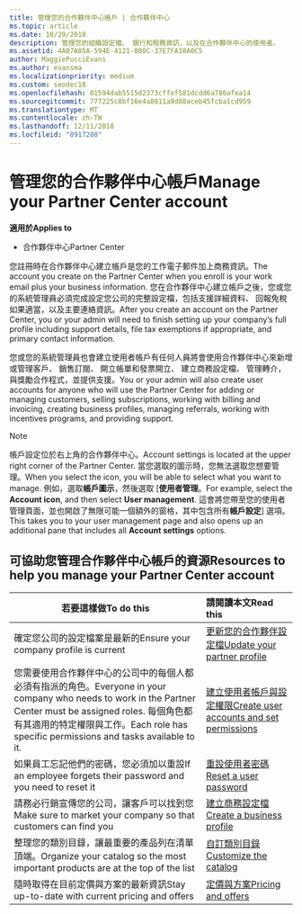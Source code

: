 ```yaml
---
title: 管理您的合作夥伴中心帳戶 | 合作夥伴中心
ms.topic: article
ms.date: 10/29/2018
description: 管理您的組織設定檔、 銀行和稅務資訊，以及在合作夥伴中心的使用者。
ms.assetid: 4A07A85A-594E-4121-808C-37E7FA18A0C5
author: MaggiePucciEvans
ms.author: evansma
ms.localizationpriority: medium
ms.custom: seodec18
ms.openlocfilehash: 01594dab5515d2373cffef581dcdd6a786afea14
ms.sourcegitcommit: 777225c8bf16e4a8811a9d88aceb45fcba1cd959
ms.translationtype: MT
ms.contentlocale: zh-TW
ms.lasthandoff: 12/11/2018
ms.locfileid: "8917280"
---
```

# <a name="manage-your-partner-center-account"></a><span data-ttu-id="7c3bc-103">管理您的合作夥伴中心帳戶</span><span class="sxs-lookup"><span data-stu-id="7c3bc-103">Manage your Partner Center account</span></span>

**<span data-ttu-id="7c3bc-104">適用於</span><span class="sxs-lookup"><span data-stu-id="7c3bc-104">Applies to</span></span>**

-  <span data-ttu-id="7c3bc-105">合作夥伴中心</span><span class="sxs-lookup"><span data-stu-id="7c3bc-105">Partner Center</span></span>

<span data-ttu-id="7c3bc-106">您註冊時在合作夥伴中心建立帳戶是您的工作電子郵件加上商務資訊。</span><span class="sxs-lookup"><span data-stu-id="7c3bc-106">The account you create on the Partner Center when you enroll is your work email plus your business information.</span></span> <span data-ttu-id="7c3bc-107">您在合作夥伴中心建立帳戶之後，您或您的系統管理員必須完成設定您公司的完整設定檔，包括支援詳細資料、 回報免稅如果適當，以及主要連絡資訊。</span><span class="sxs-lookup"><span data-stu-id="7c3bc-107">After you create an account on the Partner Center, you or your admin will need to finish setting up your company’s full profile including support details, file tax exemptions if appropriate, and primary contact information.</span></span> 

<span data-ttu-id="7c3bc-108">您或您的系統管理員也會建立使用者帳戶有任何人員將會使用合作夥伴中心來新增或管理客戶、 銷售訂閱、 開立帳單和發票開立、 建立商務設定檔、 管理轉介，與獎勵合作程式，並提供支援。</span><span class="sxs-lookup"><span data-stu-id="7c3bc-108">You or your admin will also create user accounts for anyone who will use the Partner Center for adding or managing customers, selling subscriptions, working with billing and invoicing, creating business profiles, managing referrals, working with incentives programs, and providing support.</span></span>

>[!NOTE]
><span data-ttu-id="7c3bc-109">帳戶設定位於右上角的合作夥伴中心。</span><span class="sxs-lookup"><span data-stu-id="7c3bc-109">Account settings is located at the upper right corner of the Partner Center.</span></span> <span data-ttu-id="7c3bc-110">當您選取的圖示時，您無法選取您想要管理。</span><span class="sxs-lookup"><span data-stu-id="7c3bc-110">When you select the icon, you will be able to select what you want to manage.</span></span> <span data-ttu-id="7c3bc-111">例如，選取**帳戶圖示**，然後選取 [**使用者管理**。</span><span class="sxs-lookup"><span data-stu-id="7c3bc-111">For example, select the **Account icon**, and then select **User management**.</span></span> <span data-ttu-id="7c3bc-112">這會將您帶至您的使用者管理頁面，並也開啟了無限可能一個額外的窗格，其中包含所有**帳戶設定**\] 選項。</span><span class="sxs-lookup"><span data-stu-id="7c3bc-112">This takes you to your user management page and also opens up an additional pane that includes all **Account settings** options.</span></span>


## <a name="resources-to-help-you-manage-your-partner-center-account"></a><span data-ttu-id="7c3bc-113">可協助您管理合作夥伴中心帳戶的資源</span><span class="sxs-lookup"><span data-stu-id="7c3bc-113">Resources to help you manage your Partner Center account</span></span>

|**<span data-ttu-id="7c3bc-114">若要這樣做</span><span class="sxs-lookup"><span data-stu-id="7c3bc-114">To do this</span></span>**   |**<span data-ttu-id="7c3bc-115">請閱讀本文</span><span class="sxs-lookup"><span data-stu-id="7c3bc-115">Read this</span></span>**   |
|-----------------------|:-----------------------|
|<span data-ttu-id="7c3bc-116">確定您公司的設定檔案是最新的</span><span class="sxs-lookup"><span data-stu-id="7c3bc-116">Ensure your company profile is current</span></span>   |[<span data-ttu-id="7c3bc-117">更新您的合作夥伴設定檔</span><span class="sxs-lookup"><span data-stu-id="7c3bc-117">Update your partner profile</span></span>](update-your-partner-profile.md)|
|<span data-ttu-id="7c3bc-118">您需要使用合作夥伴中心的公司中的每個人都必須有指派的角色。</span><span class="sxs-lookup"><span data-stu-id="7c3bc-118">Everyone in your company who needs to work in the Partner Center must be assigned roles.</span></span> <span data-ttu-id="7c3bc-119">每個角色都有其適用的特定權限與工作。</span><span class="sxs-lookup"><span data-stu-id="7c3bc-119">Each role has specific permissions and tasks available to it.</span></span>|[<span data-ttu-id="7c3bc-120">建立使用者帳戶與設定權限</span><span class="sxs-lookup"><span data-stu-id="7c3bc-120">Create user accounts and set permissions</span></span>](create-user-accounts-and-set-permissions.md)|
|<span data-ttu-id="7c3bc-121">如果員工忘記他們的密碼，您必須加以重設</span><span class="sxs-lookup"><span data-stu-id="7c3bc-121">If an employee forgets their password and you need to reset it</span></span>  |[<span data-ttu-id="7c3bc-122">重設使用者密碼</span><span class="sxs-lookup"><span data-stu-id="7c3bc-122">Reset a user password</span></span>](reset-a-user-password.md)|
|<span data-ttu-id="7c3bc-123">請務必行銷宣傳您的公司，讓客戶可以找到您</span><span class="sxs-lookup"><span data-stu-id="7c3bc-123">Make sure to market your company so that customers can find you</span></span>   |[<span data-ttu-id="7c3bc-124">建立商務設定檔</span><span class="sxs-lookup"><span data-stu-id="7c3bc-124">Create a business profile</span></span>](create-a-marketing-profile.md)|
|<span data-ttu-id="7c3bc-125">整理您的類別目錄，讓最重要的產品列在清單頂端。</span><span class="sxs-lookup"><span data-stu-id="7c3bc-125">Organize your catalog so the most important products are at the top of the list</span></span>   |[<span data-ttu-id="7c3bc-126">自訂類別目錄</span><span class="sxs-lookup"><span data-stu-id="7c3bc-126">Customize the catalog</span></span>](customize-the-catalog.md)|
|<span data-ttu-id="7c3bc-127">隨時取得在目前定價與方案的最新資訊</span><span class="sxs-lookup"><span data-stu-id="7c3bc-127">Stay up-to-date with current pricing and offers</span></span>   |[<span data-ttu-id="7c3bc-128">定價與方案</span><span class="sxs-lookup"><span data-stu-id="7c3bc-128">Pricing and offers</span></span>](pricing-and-offers.md)|













 

 



